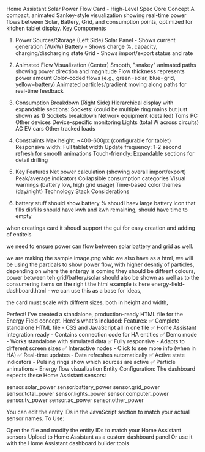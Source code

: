 Home Assistant Solar Power Flow Card - High-Level Spec
Core Concept
A compact, animated Sankey-style visualization showing real-time power flows between Solar, Battery, Grid, and consumption points, optimized for kitchen tablet display.
Key Components
1. Power Sources/Storage (Left Side)
Solar Panel - Shows current generation (W/kW)
Battery - Shows charge %, capacity, charging/discharging state
Grid - Shows import/export status and rate
2. Animated Flow Visualization (Center)
Smooth, "snakey" animated paths showing power direction and magnitude
Flow thickness represents power amount
Color-coded flows (e.g., green=solar, blue=grid, yellow=battery)
Animated particles/gradient moving along paths for real-time feedback
3. Consumption Breakdown (Right Side) Hierarchical display with expandable sections:
Sockets: (could be multiple ring mains but just shown as 1)
Sockets breakdown
Network equipment (detailed)
Toms PC
Other devices
Device-specific monitoring
Lights (total W across circuits)
AC
EV cars
Other tracked loads
4. Constraints
Max height: ~400-600px (configurable for tablet)
Responsive width: Full tablet width
Update frequency: 1-2 second refresh for smooth animations
Touch-friendly: Expandable sections for detail drilling
5. Key Features
Net power calculation (showing overall import/export)
Peak/average indicators
Collapsible consumption categories
Visual warnings (battery low, high grid usage)
Time-based color themes (day/night)
Technology Stack Considerations

6. battery stuff
should show battery %
shoudl haev large battery icon that fills disfills
should have kwh and kwh remaining, 
should have time to empty 

when creatinga  card it shoudl support the gui for easy creation and adding of entiteis 


we need to ensure power can flow between solar battery and grid as well. 

we are making the sample image.png whic we also have as a html, we will be using the particals to show power flow, with higher desntiy of particles, depending on where the entergy is coming they should be diffrent colours, power between teh grid/battery/solar should also be shown as well as to the consumering items on the righ t
the html example is here energy-field-dashboard.html - we can use this as a base for ideas, 

the card must scale with diffrent sizes, both in height and width, 

Perfect! I've created a standalone, production-ready HTML file for the Energy Field concept. Here's what's included:
Features:
✅ Complete standalone HTML file - CSS and JavaScript all in one file
✅ Home Assistant integration ready - Contains connection code for HA entities
✅ Demo mode - Works standalone with simulated data
✅ Fully responsive - Adapts to different screen sizes
✅ Interactive nodes - Click to see more info (when in HA)
✅ Real-time updates - Data refreshes automatically
✅ Active state indicators - Pulsing rings show which sources are active
✅ Particle animations - Energy flow visualization
Entity Configuration:
The dashboard expects these Home Assistant sensors:

sensor.solar_power
sensor.battery_power
sensor.grid_power
sensor.total_power
sensor.lights_power
sensor.computer_power
sensor.tv_power
sensor.ac_power
sensor.other_power

You can edit the entity IDs in the JavaScript section to match your actual sensor names.
To Use:

Open the file and modify the entity IDs to match your Home Assistant sensors
Upload to Home Assistant as a custom dashboard panel
Or use it with the Home Assistant dashboard builder tools